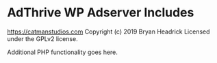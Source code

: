 # AdThrive WP Adserver Includes #
https://catmanstudios.com
Copyright (c) 2019 Bryan Headrick
Licensed under the GPLv2 license.

Additional PHP functionality goes here.